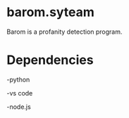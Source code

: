# barom.syteam 

Barom is a profanity detection program. 

# Dependencies

-python

-vs code

-node.js
